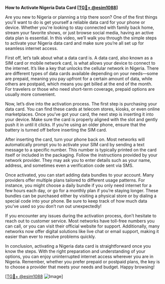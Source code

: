 **How to Activate Nigeria Data Card [[TG💪+ @esim1088](https://t.me/s/esim1088)]**

Are you new to Nigeria or planning a trip there soon? One of the first things you'll want to do is get yourself a reliable data card for your phone or device. Whether you're looking to stay connected with family back home, stream your favorite shows, or just browse social media, having an active data plan is essential. In this video, we’ll walk you through the simple steps to activate your Nigeria data card and make sure you’re all set up for seamless internet access.

First off, let’s talk about what a data card is. A data card, also known as a SIM card or mobile network card, is what allows your device to connect to the internet. It’s like a key that unlocks the cellular network in Nigeria. There are different types of data cards available depending on your needs—some are prepaid, meaning you pay upfront for a certain amount of data, while others are postpaid, which means you get billed at the end of the month. For travelers or those who need short-term coverage, prepaid options are usually more convenient.

Now, let’s dive into the activation process. The first step is purchasing your data card. You can find these cards at telecom stores, kiosks, or even online marketplaces. Once you’ve got your card, the next step is inserting it into your device. Make sure the card is properly aligned with the slot and gently push it in until it clicks. If you’re using an older phone, ensure that the battery is turned off before inserting the SIM card.

After inserting the card, turn your phone back on. Most networks will automatically prompt you to activate your SIM card by sending a text message to a specific number. This number is typically printed on the card itself or included in the packaging. Follow the instructions provided by your network provider. They may ask you to enter details such as your name, address, and sometimes even a verification code sent via SMS.

Once activated, you can start adding data bundles to your account. Many providers offer multiple plans tailored to different usage patterns. For instance, you might choose a daily bundle if you only need internet for a few hours each day, or go for a monthly plan if you’re staying longer. These bundles can be purchased either by visiting a physical store or by dialing a special code into your phone. Be sure to keep track of how much data you’ve used so you don’t run out unexpectedly!

If you encounter any issues during the activation process, don’t hesitate to reach out to customer service. Most networks have toll-free numbers you can call, or you can visit their official website for support. Additionally, many networks now offer digital solutions like live chat or email support, making it easier than ever to resolve problems quickly.

In conclusion, activating a Nigeria data card is straightforward once you know the steps. With the right preparation and understanding of your options, you can enjoy uninterrupted internet access wherever you are in Nigeria. Remember, whether you prefer prepaid or postpaid plans, the key is to choose a provider that meets your needs and budget. Happy browsing!

[[TG💪+ @esim1088](https://t.me/s/esim1088) ![Image](https://i.postimg.cc/Y0z9fWf4/image.png)]